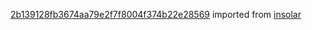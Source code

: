 [2b139128fb3674aa79e2f7f8004f374b22e28569](https://github.com/insolar/insolar/commit/2b139128fb3674aa79e2f7f8004f374b22e28569) imported from [insolar](https://github.com/insolar/insolar)

